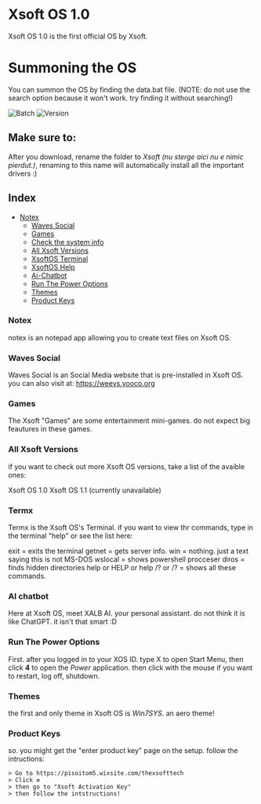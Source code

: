 # Xsoft OS 1.0
Xsoft OS 1.0 is the first official OS by Xsoft.

# Summoning the OS
You can summon the OS by finding the data.bat file. (NOTE: do not use the search option because it won't work. try finding it without searching!)


![Batch](https://img.shields.io/badge/Batch-%23000000.svg?style=for-the-badge&logo=GNUBash&logoColor=white)
![Version](https://img.shields.io/badge/Version-1.09b-9cf?style=for-the-badge)

## Make sure to:
After you download, rename the folder to _Xsoft (nu sterge aici nu e nimic pierdut.)_, renaming to this name will automatically install all the important drivers :)


## Index
- [Notex](#notex)
    - [Waves Social](#waves-social)
    - [Games](#games)
    - [Check the system info](#check-system-info)
    - [All Xsoft Versions](#all-xsoft-os-versions)
    - [XsoftOS Terminal](#xsoftos-terminal)
    - [XsoftOS Help](#xsoftos-help)
    - [Ai-Chatbot](#ai-chatbot)
    - [Run The Power Options](#run-the-power-options)
    - [Themes](#themes)
    - [Product Keys](#product-keys)
















### Notex
notex is an notepad app allowing you to create text files on Xsoft OS.










### Waves Social
Waves Social is an Social Media website that is pre-installed in Xsoft OS. you can also visit at: https://weevs.yooco.org















### Games
The Xsoft "Games" are some entertainment mini-games. do not expect big feautures in these games.


















### All Xsoft Versions
if you want to check out more Xsoft OS versions, take a list of the avaible ones:

Xsoft OS 1.0
Xsoft OS 1.1 (currently unavailable)





















### Termx
Termx is the Xsoft OS's Terminal. if you want to view thr commands, type in the terminal "help" or see the list here:

exit = exits the terminal
getnet = gets server info.
win = nothing. just a text saying this is not MS-DOS
wslocal = shows powershell procceser
diros = finds hidden directories
help or HELP or help /? or /? = shows all these commands.





















### AI chatbot
Here at Xsoft OS, meet XALB AI. your personal assistant. do not think it is like ChatGPT. it isn't that smart :D
























### Run The Power Options
First. after you logged in to your XOS ID. type X to open Start Menu, then click __4__ to open the _Power_ application. then click with the mouse if you want to restart, log off, shutdown.
























### Themes
the first and only theme in Xsoft OS is _Win7SYS_. an aero theme!
























### Product Keys
so. you might get the "enter product key" page on the setup. follow the intructions:
```
> Go to https://pisoitom5.wixsite.com/thexsofttech
> Click ≡
> then go to "Xsoft Activation Key"
> then follow the intstructions!
        
